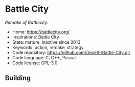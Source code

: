 # Battle City

_Remake of Battlecity._

- Home: https://battlecity.org/
- Inspirations: Battle City
- State: mature, inactive since 2013
- Keywords: action, remake, strategy
- Code repository: https://github.com/Deceth/Battle-City.git
- Code language: C, C++, Pascal
- Code license: GPL-3.0

## Building
